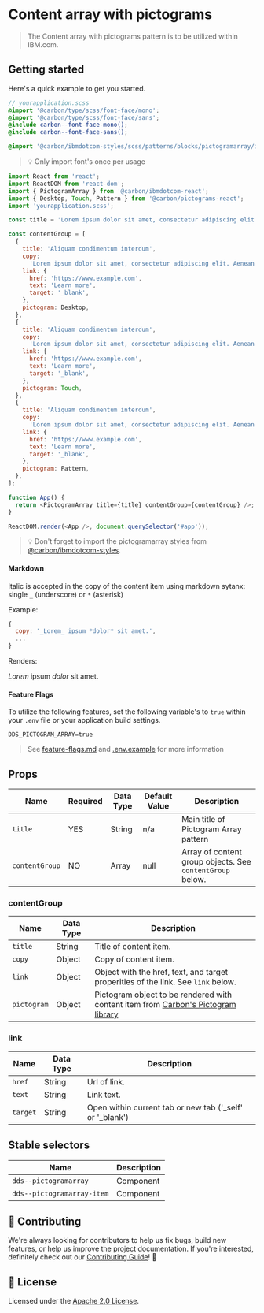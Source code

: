 # Content array with pictograms

> The Content array with pictograms pattern is to be utilized within IBM.com.

## Getting started

Here's a quick example to get you started.

```scss
// yourapplication.scss
@import '@carbon/type/scss/font-face/mono';
@import '@carbon/type/scss/font-face/sans';
@include carbon--font-face-mono();
@include carbon--font-face-sans();

@import '@carbon/ibmdotcom-styles/scss/patterns/blocks/pictogramarray/index.scss';
```

> 💡 Only import font's once per usage

```javascript
import React from 'react';
import ReactDOM from 'react-dom';
import { PictogramArray } from '@carbon/ibmdotcom-react';
import { Desktop, Touch, Pattern } from '@carbon/pictograms-react';
import 'yourapplication.scss';

const title = 'Lorem ipsum dolor sit amet, consectetur adipiscing elit.';

const contentGroup = [
  {
    title: 'Aliquam condimentum interdum',
    copy:
      'Lorem ipsum dolor sit amet, consectetur adipiscing elit. Aenean et ultricies est. Mauris iaculis eget dolor nec hendrerit. Phasellus at elit sollicitudin, sodales nulla quis, consequat libero.',
    link: {
      href: 'https://www.example.com',
      text: 'Learn more',
      target: '_blank',
    },
    pictogram: Desktop,
  },
  {
    title: 'Aliquam condimentum interdum',
    copy:
      'Lorem ipsum dolor sit amet, consectetur adipiscing elit. Aenean et ultricies est. Mauris iaculis eget dolor nec hendrerit. Phasellus at elit sollicitudin, sodales nulla quis, consequat libero.',
    link: {
      href: 'https://www.example.com',
      text: 'Learn more',
      target: '_blank',
    },
    pictogram: Touch,
  },
  {
    title: 'Aliquam condimentum interdum',
    copy:
      'Lorem ipsum dolor sit amet, consectetur adipiscing elit. Aenean et ultricies est. Mauris iaculis eget dolor nec hendrerit. Phasellus at elit sollicitudin, sodales nulla quis, consequat libero.',
    link: {
      href: 'https://www.example.com',
      text: 'Learn more',
      target: '_blank',
    },
    pictogram: Pattern,
  },
];

function App() {
  return <PictogramArray title={title} contentGroup={contentGroup} />;
}

ReactDOM.render(<App />, document.querySelector('#app'));
```

> 💡 Don't forget to import the pictogramarray styles from
> [@carbon/ibmdotcom-styles](https://github.com/carbon-design-system/ibm-dotcom-library/blob/master/packages/styles).

#### Markdown

Italic is accepted in the copy of the content item using markdown sytanx: single
`_` (underscore) or `*` (asterisk)

Example:

```javascript
{
  copy: '_Lorem_ ipsum *dolor* sit amet.',
  ...
}
```

Renders:

_Lorem_ ipsum _dolor_ sit amet.

#### Feature Flags

To utilize the following features, set the following variable's to `true` within
your `.env` file or your application build settings.

```
DDS_PICTOGRAM_ARRAY=true
```

> See
> [feature-flags.md](https://github.com/carbon-design-system/ibm-dotcom-library/blob/master/packages/patterns-react/docs/feature-flags.md)
> and
> [.env.example](https://github.com/carbon-design-system/ibm-dotcom-library/blob/master/packages/patterns-react/.env.example)
> for more information

## Props

| Name           | Required | Data Type | Default Value | Description                                               |
| -------------- | -------- | --------- | ------------- | --------------------------------------------------------- |
| `title`        | YES      | String    | n/a           | Main title of Pictogram Array pattern                     |
| `contentGroup` | NO       | Array     | null          | Array of content group objects. See `contentGroup` below. |

### contentGroup

| Name        | Data Type | Description                                                                                                                                            |
| ----------- | --------- | ------------------------------------------------------------------------------------------------------------------------------------------------------ |
| `title`     | String    | Title of content item.                                                                                                                                 |
| `copy`      | Object    | Copy of content item.                                                                                                                                  |
| `link`      | Object    | Object with the href, text, and target properities of the link. See `link` below.                                                                      |
| `pictogram` | Object    | Pictogram object to be rendered with content item from [Carbon's Pictogram library](https://www.carbondesignsystem.com/guidelines/pictograms/library/) |

### link

| Name     | Data Type | Description                                                |
| -------- | --------- | ---------------------------------------------------------- |
| `href`   | String    | Url of link.                                               |
| `text`   | String    | Link text.                                                 |
| `target` | String    | Open within current tab or new tab ('\_self' or '\_blank') |

## Stable selectors

| Name                       | Description |
| -------------------------- | ----------- |
| `dds--pictogramarray`      | Component   |
| `dds--pictogramarray-item` | Component   |

## 🙌 Contributing

We're always looking for contributors to help us fix bugs, build new features,
or help us improve the project documentation. If you're interested, definitely
check out our
[Contributing Guide](https://github.com/carbon-design-system/ibm-dotcom-library/blob/master/.github/CONTRIBUTING.md)!
👀

## 📝 License

Licensed under the
[Apache 2.0 License](https://github.com/carbon-design-system/ibm-dotcom-library/blob/master/LICENSE).
